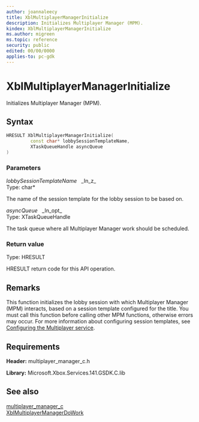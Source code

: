 ```yaml
---
author: joannaleecy
title: XblMultiplayerManagerInitialize
description: Initializes Multiplayer Manager (MPM).
kindex: XblMultiplayerManagerInitialize
ms.author: migreen
ms.topic: reference
security: public
edited: 00/00/0000
applies-to: pc-gdk
---
```


# XblMultiplayerManagerInitialize  

Initializes Multiplayer Manager (MPM).  

## Syntax  
  
```cpp
HRESULT XblMultiplayerManagerInitialize(  
         const char* lobbySessionTemplateName,  
         XTaskQueueHandle asyncQueue  
)  
```  
  
### Parameters  
  
*lobbySessionTemplateName* &nbsp;&nbsp;\_In\_z\_  
Type: char*  
  
The name of the session template for the lobby session to be based on.  
  
*asyncQueue* &nbsp;&nbsp;\_In\_opt\_  
Type: XTaskQueueHandle  
  
The task queue where all Multiplayer Manager work should be scheduled.  
  
  
### Return value  
Type: HRESULT
  
HRESULT return code for this API operation.
  
## Remarks  
  
This function initializes the lobby session with which Multiplayer Manager (MPM) interacts, based on a session template configured for the title. You must call this function before calling other MPM functions, otherwise errors may occur. For more information about configuring session templates, see [Configuring the Multiplayer service](../../../../../live/features/multiplayer/concepts/live-configure-the-multiplayer-service.md).
  
## Requirements  
  
**Header:** multiplayer_manager_c.h
  
**Library:** Microsoft.Xbox.Services.141.GSDK.C.lib
  
## See also  
[multiplayer_manager_c](../multiplayer_manager_c_members.md)  
[XblMultiplayerManagerDoWork](xblmultiplayermanagerdowork.md)
  
  